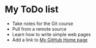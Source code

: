 # My ToDo list

+ Take notes for the Git course
+ Pull from a remote source
+ Learn how to write simple web pages
+ Add a link to [My GitHub Home page](https://github.com/EdifofonA)

